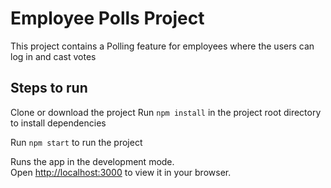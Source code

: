 # Employee Polls Project

This project contains a Polling feature for employees where the users can log in and cast votes

## Steps to run

Clone or download the project
Run `npm install` in the project root directory to install dependencies

Run `npm start` to run the project

Runs the app in the development mode.\
Open [http://localhost:3000](http://localhost:3000) to view it in your browser.


